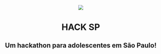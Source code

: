 <div align="center">
  <img src="https://cloud-ql28b0ny2-hack-club-bot.vercel.app/0frame_11__2_.png">
  <h1>HACK SP</h1>
  <h2>Um hackathon para adolescentes em São Paulo!</h2>
</div>

